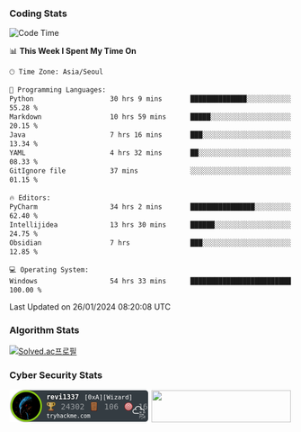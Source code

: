 ### Coding Stats

<!--START_SECTION:waka-->
![Code Time](http://img.shields.io/badge/Code%20Time-79%20hrs%2053%20mins-blue)

📊 **This Week I Spent My Time On** 

```text
🕑︎ Time Zone: Asia/Seoul

💬 Programming Languages: 
Python                   30 hrs 9 mins       ██████████████░░░░░░░░░░░   55.28 % 
Markdown                 10 hrs 59 mins      █████░░░░░░░░░░░░░░░░░░░░   20.15 % 
Java                     7 hrs 16 mins       ███░░░░░░░░░░░░░░░░░░░░░░   13.34 % 
YAML                     4 hrs 32 mins       ██░░░░░░░░░░░░░░░░░░░░░░░   08.33 % 
GitIgnore file           37 mins             ░░░░░░░░░░░░░░░░░░░░░░░░░   01.15 % 

🔥 Editors: 
PyCharm                  34 hrs 2 mins       ████████████████░░░░░░░░░   62.40 % 
Intellijidea             13 hrs 30 mins      ██████░░░░░░░░░░░░░░░░░░░   24.75 % 
Obsidian                 7 hrs               ███░░░░░░░░░░░░░░░░░░░░░░   12.85 % 

💻 Operating System: 
Windows                  54 hrs 33 mins      █████████████████████████   100.00 % 
```


 Last Updated on 26/01/2024 08:20:08 UTC
<!--END_SECTION:waka-->

### Algorithm Stats

[![Solved.ac프로필](http://mazassumnida.wtf/api/v2/generate_badge?boj=revi1337)](https://solved.ac/revi1337)

### Cyber Security Stats

[![revi1337's tryhackme stats](https://raw.githubusercontent.com/Revi1337/Revi1337/main/assets/thm_propic.png)][tryhackme]
[<img src="https://www.hackthebox.com/badge/image/1002993" width="248.01" height="57">][hackthebox]


[website]: https://revi1337.com
[tryhackme]: https://tryhackme.com/p/revi1337
[hackthebox]: https://app.hackthebox.com/profile/1002993
